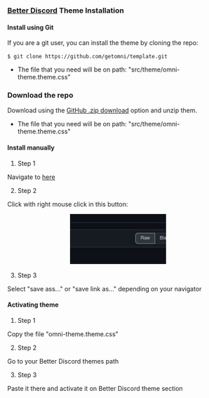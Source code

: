 ### [Better Discord](https://betterdiscord.app/) Theme Installation

#### Install using Git

If you are a git user, you can install the theme by cloning the repo:

    $ git clone https://github.com/getomni/template.git
  
- The file that you need will be on path: "src/theme/omni-theme.theme.css"

### Download the repo

Download using the [GitHub .zip download](https://github.com/datsfilipe/better-discord/archive/refs/heads/main.zip) option and unzip them.

- The file that you need will be on path: "src/theme/omni-theme.theme.css"

#### Install manually

1. Step 1

Navigate to [here](https://github.com/datsfilipe/better-discord/blob/main/src/theme/omni-theme.theme.css)

2. Step 2

Click with right mouse click in this button:

<p align="center">
  <img alt="Second pass" src="./src/assets/images/step2.png" />
</p>

3. Step 3

Select "save ass..." or "save link as..." depending on your navigator

#### Activating theme

1. Step 1

Copy the file "omni-theme.theme.css"

2. Step 2

Go to your Better Discord themes path

3. Step 3

Paste it there and activate it on Better Discord theme section
